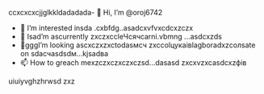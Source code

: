 ccxcxcxcjjglkkldadadada- 👋 Hi, I’m @oroj6742
- 👀 I’m interested insda .cxbfdg..asadcxvfvxcdcxzczx
- 🌱 Isad’m ascurrently zxczxccleЧсячсarni.vbmng ...asdcxzds
- 💞️gggI’m looking ascxczxzxctodasмсч zxccolцукаівlagboradxzcолsate on sdaсчasdsdм...kjsadва
- 📫 How to greach mexzczxczxczxczsd...dasasd
zxcxvzxcasdcxzфів
<!---sadasdasdasd
oroj6742/oroj6742 is a ✨ special ✨ repository because its `README.md` (this file) appears on your GitHub profifbdle.
You can click the Preview link to take a ladsook at your changes.vdf
--->
uiuiyvghzhrwsd
zxz
